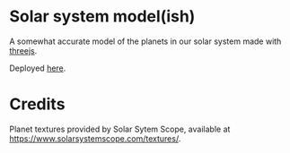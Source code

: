 # Solar system model(ish)

A somewhat accurate model of the planets in our solar system made with [threejs](https://threejs.org/).

Deployed [here](https://esasar.github.io/solar-system/).

# Credits

Planet textures provided by Solar Sytem Scope, available at https://www.solarsystemscope.com/textures/.
